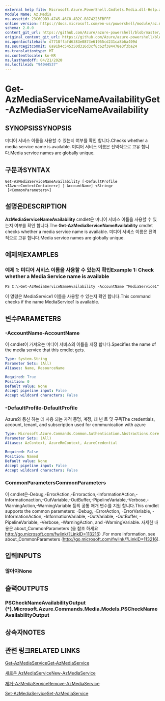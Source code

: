 ```yaml
---
external help file: Microsoft.Azure.PowerShell.Cmdlets.Media.dll-Help.xml
Module Name: Az.Media
ms.assetid: 23C6C9D3-A745-46C8-AB2C-B874223FBFFF
online version: https://docs.microsoft.com/en-us/powershell/module/az.media/get-azmediaservicenameavailability
schema: 2.0.0
content_git_url: https://github.com/Azure/azure-powershell/blob/master/src/Media/Media/help/Get-AzMediaServiceNameAvailability.md
original_content_git_url: https://github.com/Azure/azure-powershell/blob/master/src/Media/Media/help/Get-AzMediaServiceNameAvailability.md
ms.openlocfilehash: d7718ffafd6383e0873e61955cd231ca8b6a409d
ms.sourcegitcommit: 6a91b4c545350d316d3cf8c62f384478e3f3ba24
ms.translationtype: MT
ms.contentlocale: ko-KR
ms.lasthandoff: 04/21/2020
ms.locfileid: "94044537"
---
```

# <span data-ttu-id="8b993-101">Get-AzMediaServiceNameAvailability</span><span class="sxs-lookup"><span data-stu-id="8b993-101">Get-AzMediaServiceNameAvailability</span></span>

## <span data-ttu-id="8b993-102">SYNOPSIS</span><span class="sxs-lookup"><span data-stu-id="8b993-102">SYNOPSIS</span></span>
<span data-ttu-id="8b993-103">미디어 서비스 이름을 사용할 수 있는지 여부를 확인 합니다.</span><span class="sxs-lookup"><span data-stu-id="8b993-103">Checks whether a media service name is available.</span></span>
<span data-ttu-id="8b993-104">미디어 서비스 이름은 전역적으로 고유 합니다.</span><span class="sxs-lookup"><span data-stu-id="8b993-104">Media service names are globally unique.</span></span>

## <span data-ttu-id="8b993-105">구문과</span><span class="sxs-lookup"><span data-stu-id="8b993-105">SYNTAX</span></span>

```
Get-AzMediaServiceNameAvailability [-DefaultProfile <IAzureContextContainer>] [-AccountName] <String>
 [<CommonParameters>]
```

## <span data-ttu-id="8b993-106">설명은</span><span class="sxs-lookup"><span data-stu-id="8b993-106">DESCRIPTION</span></span>
<span data-ttu-id="8b993-107">**AzMediaServiceNameAvailability** cmdlet은 미디어 서비스 이름을 사용할 수 있는지 여부를 확인 합니다.</span><span class="sxs-lookup"><span data-stu-id="8b993-107">The **Get-AzMediaServiceNameAvailability** cmdlet checks whether a media service name is available.</span></span>
<span data-ttu-id="8b993-108">미디어 서비스 이름은 전역적으로 고유 합니다.</span><span class="sxs-lookup"><span data-stu-id="8b993-108">Media service names are globally unique.</span></span>

## <span data-ttu-id="8b993-109">예제의</span><span class="sxs-lookup"><span data-stu-id="8b993-109">EXAMPLES</span></span>

### <span data-ttu-id="8b993-110">예제 1: 미디어 서비스 이름을 사용할 수 있는지 확인</span><span class="sxs-lookup"><span data-stu-id="8b993-110">Example 1: Check whether a Media Service name is available</span></span>
```
PS C:\>Get-AzMediaServiceNameAvailability -AccountName "MediaService1"
```

<span data-ttu-id="8b993-111">이 명령은 MediaService1 이름을 사용할 수 있는지 확인 합니다.</span><span class="sxs-lookup"><span data-stu-id="8b993-111">This command checks if the name MediaService1 is available.</span></span>

## <span data-ttu-id="8b993-112">변수</span><span class="sxs-lookup"><span data-stu-id="8b993-112">PARAMETERS</span></span>

### <span data-ttu-id="8b993-113">-AccountName</span><span class="sxs-lookup"><span data-stu-id="8b993-113">-AccountName</span></span>
<span data-ttu-id="8b993-114">이 cmdlet이 가져오는 미디어 서비스의 이름을 지정 합니다.</span><span class="sxs-lookup"><span data-stu-id="8b993-114">Specifies the name of the media service that this cmdlet gets.</span></span>

```yaml
Type: System.String
Parameter Sets: (All)
Aliases: Name, ResourceName

Required: True
Position: 0
Default value: None
Accept pipeline input: False
Accept wildcard characters: False
```

### <span data-ttu-id="8b993-115">-DefaultProfile</span><span class="sxs-lookup"><span data-stu-id="8b993-115">-DefaultProfile</span></span>
<span data-ttu-id="8b993-116">Azure와 통신 하는 데 사용 되는 자격 증명, 계정, 테 넌 트 및 구독</span><span class="sxs-lookup"><span data-stu-id="8b993-116">The credentials, account, tenant, and subscription used for communication with azure</span></span>

```yaml
Type: Microsoft.Azure.Commands.Common.Authentication.Abstractions.Core.IAzureContextContainer
Parameter Sets: (All)
Aliases: AzContext, AzureRmContext, AzureCredential

Required: False
Position: Named
Default value: None
Accept pipeline input: False
Accept wildcard characters: False
```

### <span data-ttu-id="8b993-117">CommonParameters</span><span class="sxs-lookup"><span data-stu-id="8b993-117">CommonParameters</span></span>
<span data-ttu-id="8b993-118">이 cmdlet은-Debug,-ErrorAction,-Erroraction,-InformationAction,-Informationaction,-OutVariable,-OutBuffer,-PipelineVariable,-Verbose,-WarningAction,-WarningVariable 등의 공통 매개 변수를 지원 합니다.</span><span class="sxs-lookup"><span data-stu-id="8b993-118">This cmdlet supports the common parameters: -Debug, -ErrorAction, -ErrorVariable, -InformationAction, -InformationVariable, -OutVariable, -OutBuffer, -PipelineVariable, -Verbose, -WarningAction, and -WarningVariable.</span></span> <span data-ttu-id="8b993-119">자세한 내용은 about_CommonParameters (을 참조 하세요 http://go.microsoft.com/fwlink/?LinkID=113216) .</span><span class="sxs-lookup"><span data-stu-id="8b993-119">For more information, see about_CommonParameters (http://go.microsoft.com/fwlink/?LinkID=113216).</span></span>

## <span data-ttu-id="8b993-120">입력</span><span class="sxs-lookup"><span data-stu-id="8b993-120">INPUTS</span></span>

### <span data-ttu-id="8b993-121">않아야</span><span class="sxs-lookup"><span data-stu-id="8b993-121">None</span></span>

## <span data-ttu-id="8b993-122">출력</span><span class="sxs-lookup"><span data-stu-id="8b993-122">OUTPUTS</span></span>

### <span data-ttu-id="8b993-123">PSCheckNameAvailabilityOutput (\*).</span><span class="sxs-lookup"><span data-stu-id="8b993-123">Microsoft.Azure.Commands.Media.Models.PSCheckNameAvailabilityOutput</span></span>

## <span data-ttu-id="8b993-124">상속자</span><span class="sxs-lookup"><span data-stu-id="8b993-124">NOTES</span></span>

## <span data-ttu-id="8b993-125">관련 링크</span><span class="sxs-lookup"><span data-stu-id="8b993-125">RELATED LINKS</span></span>

[<span data-ttu-id="8b993-126">Get-AzMediaService</span><span class="sxs-lookup"><span data-stu-id="8b993-126">Get-AzMediaService</span></span>](./Get-AzMediaService.md)

[<span data-ttu-id="8b993-127">새로운 AzMediaService</span><span class="sxs-lookup"><span data-stu-id="8b993-127">New-AzMediaService</span></span>](./New-AzMediaService.md)

[<span data-ttu-id="8b993-128">제거-AzMediaService</span><span class="sxs-lookup"><span data-stu-id="8b993-128">Remove-AzMediaService</span></span>](./Remove-AzMediaService.md)

[<span data-ttu-id="8b993-129">Set-AzMediaService</span><span class="sxs-lookup"><span data-stu-id="8b993-129">Set-AzMediaService</span></span>](./Set-AzMediaService.md)


